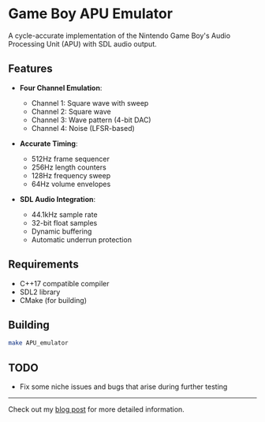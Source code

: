 # Game Boy APU Emulator

A cycle-accurate implementation of the Nintendo Game Boy's Audio Processing Unit (APU) with SDL audio output.

## Features

- **Four Channel Emulation**:
  - Channel 1: Square wave with sweep
  - Channel 2: Square wave
  - Channel 3: Wave pattern (4-bit DAC)
  - Channel 4: Noise (LFSR-based)

- **Accurate Timing**:
  - 512Hz frame sequencer
  - 256Hz length counters
  - 128Hz frequency sweep
  - 64Hz volume envelopes

- **SDL Audio Integration**:
  - 44.1kHz sample rate
  - 32-bit float samples
  - Dynamic buffering
  - Automatic underrun protection

## Requirements

- C++17 compatible compiler
- SDL2 library
- CMake (for building)

## Building

```bash
make APU_emulator
```

## TODO
- Fix some niche issues and bugs that arise during further testing

---

Check out my [blog post](https://aidanvidal.github.io/posts/GameBoy_Dev_APU.html) for more detailed information.